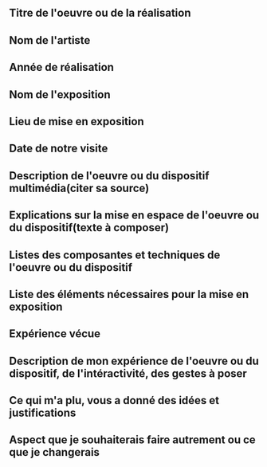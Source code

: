 ## Titre de l'oeuvre ou de la réalisation

## Nom de l'artiste

## Année de réalisation

## Nom de l'exposition

## Lieu de mise en exposition

## Date de notre visite

## Description de l'oeuvre ou du dispositif multimédia(citer sa source)

## Explications sur la mise en espace de l'oeuvre ou du dispositif(texte à composer)

## Listes des composantes et techniques de l'oeuvre ou du dispositif

## Liste des éléments nécessaires pour la mise en exposition

## Expérience vécue

## Description de mon expérience de l'oeuvre ou du dispositif, de l'intéractivité, des gestes à poser

## Ce qui m'a plu, vous a donné des idées et justifications

## Aspect que je souhaiterais faire autrement ou ce que je changerais

